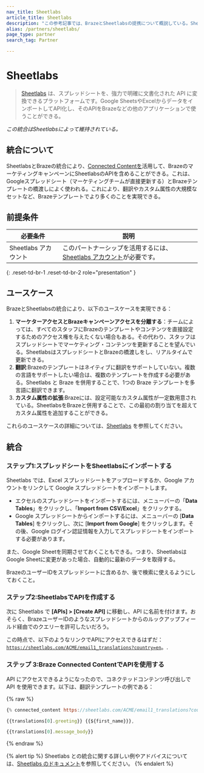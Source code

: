 ```yaml
---
nav_title: Sheetlabs
article_title: Sheetlabs
description: "この参考記事では、BrazeとSheetlabsの提携について概説している。Sheetlabsは、スプレッドシートから得たデータを使ってマーケティング・キャンペーンをパーソナライズできるサービスである。"
alias: /partners/sheetlabs/
page_type: partner
search_tag: Partner

---
```


# Sheetlabs

> [Sheetlabs][1] は、スプレッドシートを、強力で明確に文書化された API に変換できるプラットフォームです。Google SheetsやExcelからデータをインポートしてAPI化し、そのAPIをBrazeなどの他のアプリケーションで使うことができる。

_この統合はSheetlabsによって維持されている。_

## 統合について

SheetlabsとBrazeの統合により、[Connected Contentを][2]活用して、BrazeのマーケティングキャンペーンにSheetlabsのAPIを含めることができる。これは、Googleスプレッドシート（マーケティングチームが直接更新する）とBrazeテンプレートの橋渡しによく使われる。これにより、翻訳やカスタム属性の大規模なセットなど、Brazeテンプレートでより多くのことを実現できる。

## 前提条件

| 必要条件 | 説明 |
| ----------- | ----------- |
| Sheetlabs アカウント | このパートナーシップを活用するには、[Sheetlabs アカウント][1]が必要です。 |
{: .reset-td-br-1 .reset-td-br-2 role="presentation" }

## ユースケース

BrazeとSheetlabsの統合により、以下のユースケースを実現できる：

1. **マーケターアクセスとBrazeキャンペーンアクセスを分離する**：チームによっては、すべてのスタッフにBrazeのテンプレートやコンテンツを直接設定するためのアクセス権を与えたくない場合もある。その代わり、スタッフはスプレッドシートでマーケティング・コンテンツを更新することを望んでいる。SheetlabsはスプレッドシートとBrazeの橋渡しをし、リアルタイムで更新できる。
2. **翻訳**:Brazeのテンプレートはネイティブに翻訳をサポートしていない。複数の言語をサポートしたい場合は、複数のテンプレートを作成する必要がある。Sheetlabs と Braze を併用することで、1つの Braze テンプレートを多言語に翻訳できます。
3. **カスタム属性の拡張**:Brazeには、設定可能なカスタム属性が一定数用意されている。SheetlabsをBrazeと併用することで、この最初の割り当てを超えてカスタム属性を追加することができる。

これらのユースケースの詳細については、[Sheetlabs][3] を参照してください。

## 統合

### ステップ1:スプレッドシートをSheetlabsにインポートする

Sheetlabs では、Excel スプレッドシートをアップロードするか、Google アカウントをリンクして Google スプレッドシートをインポートします。 

- エクセルのスプレッドシートをインポートするには、メニューバーの「**Data Tables**」をクリックし、「**Import from CSV/Excel**」をクリックする。
- Google スプレッドシートからインポートするには、メニューバーの [**Data Tables**] をクリックし、次に [**Import from Google**] をクリックします。その後、Google ログイン認証情報を入力してスプレッドシートをインポートする必要があります。

また、Google Sheetを同期させておくこともできる。つまり、SheetlabsはGoogle Sheetに変更があった場合、自動的に最新のデータを取得する。

BrazeのユーザーIDをスプレッドシートに含めるか、後で検索に使えるようにしておくこと。

### ステップ2:SheetlabsでAPIを作成する

次に Sheetlabs で **[APIs] > [Create API]** に移動し、API に名前を付けます。おそらく、BrazeユーザーIDのようなスプレッドシートからのルックアップフィールド経由でのクエリーを許可したいだろう。

この時点で、以下のようなリンクでAPIにアクセスできるはずだ：<br> [`https://sheetlabs.com/ACME/email1_translations?country=en`][4]。.

### ステップ 3:Braze Connected ContentでAPIを使用する

API にアクセスできるようになったので、コネクテッドコンテンツ呼び出しで API を使用できます。以下は、翻訳テンプレートの例である：

{% raw %}
```js
{% connected_content https://sheetlabs.com/ACME/email1_translations?country={{${country}}} :save translations %}

{{translations[0].greeting}} {{${first_name}}},

{{translations[0].message_body}}
```
{% endraw %}

{% alert tip %}
Sheetlabs との統合に関する詳しい例やアドバイスについては、[Sheetlabs のドキュメント](https://app.sheetlabs.com/docs/producers/braze/)を参照してください。
{% endalert %}



[1]: https://sheetlabs.com/
[2]: {{site.baseurl}}/user_guide/personalization_and_dynamic_content/connected_content/about_connected_content/
[3]: https://app.sheetlabs.com/docs/producers/braze/
[4]: https://sheetlabs.com/ACME/email1_translations?country=en